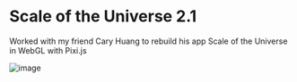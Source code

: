 # Scale of the Universe 2.1
Worked with my friend Cary Huang to rebuild his app Scale of the Universe in WebGL with Pixi.js

![image](https://user-images.githubusercontent.com/1207483/145273254-913fcb99-d3f1-4d3e-a7d3-34183a89f1a4.png)
